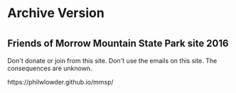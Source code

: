 <h1>Archive Version<h1>
<h2>Friends of Morrow Mountain State Park site 2016</h2>
<p>
Don't donate or join from this site. Don't use the emails on this site.
The consequences are unknown.
</p>

<p>https://philwlowder.github.io/mmsp/</p>
